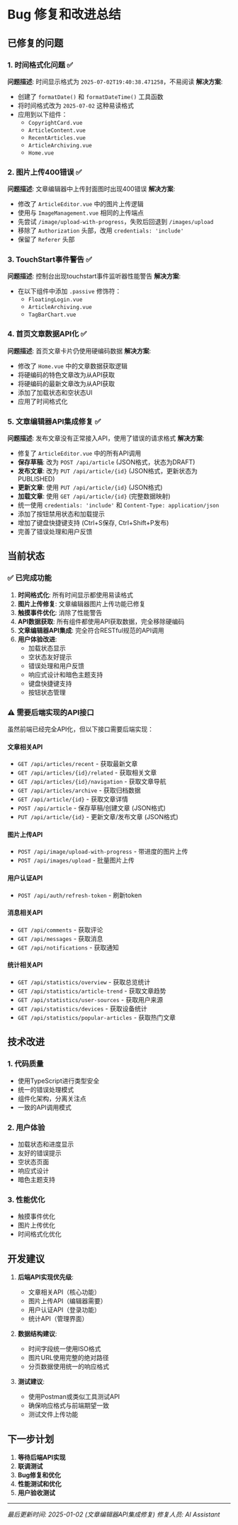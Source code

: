 # Bug 修复和改进总结

## 已修复的问题

### 1. 时间格式化问题 ✅
**问题描述**: 时间显示格式为 `2025-07-02T19:40:38.471258`，不易阅读
**解决方案**: 
- 创建了 `formatDate()` 和 `formatDateTime()` 工具函数
- 将时间格式改为 `2025-07-02` 这种易读格式
- 应用到以下组件：
  - `CopyrightCard.vue`
  - `ArticleContent.vue`
  - `RecentArticles.vue`
  - `ArticleArchiving.vue`
  - `Home.vue`

### 2. 图片上传400错误 ✅
**问题描述**: 文章编辑器中上传封面图时出现400错误
**解决方案**: 
- 修改了 `ArticleEditor.vue` 中的图片上传逻辑
- 使用与 `ImageManagement.vue` 相同的上传端点
- 先尝试 `/image/upload-with-progress`，失败后回退到 `/images/upload`
- 移除了 `Authorization` 头部，改用 `credentials: 'include'`
- 保留了 `Referer` 头部

### 3. TouchStart事件警告 ✅
**问题描述**: 控制台出现touchstart事件监听器性能警告
**解决方案**: 
- 在以下组件中添加 `.passive` 修饰符：
  - `FloatingLogin.vue`
  - `ArticleArchiving.vue`
  - `TagBarChart.vue`

### 4. 首页文章数据API化 ✅
**问题描述**: 首页文章卡片仍使用硬编码数据
**解决方案**: 
- 修改了 `Home.vue` 中的文章数据获取逻辑
- 将硬编码的特色文章改为从API获取
- 将硬编码的最新文章改为从API获取
- 添加了加载状态和空状态UI
- 应用了时间格式化

### 5. 文章编辑器API集成修复 ✅
**问题描述**: 发布文章没有正常接入API，使用了错误的请求格式
**解决方案**:
- 修复了 `ArticleEditor.vue` 中的所有API调用
- **保存草稿**: 改为 `POST /api/article` (JSON格式，状态为DRAFT)
- **发布文章**: 改为 `PUT /api/article/{id}` (JSON格式，更新状态为PUBLISHED)
- **更新文章**: 使用 `PUT /api/article/{id}` (JSON格式)
- **加载文章**: 使用 `GET /api/article/{id}` (完整数据映射)
- 统一使用 `credentials: 'include'` 和 `Content-Type: application/json`
- 添加了按钮禁用状态和加载提示
- 增加了键盘快捷键支持 (Ctrl+S保存, Ctrl+Shift+P发布)
- 完善了错误处理和用户反馈

## 当前状态

### ✅ 已完成功能
1. **时间格式化**: 所有时间显示都使用易读格式
2. **图片上传修复**: 文章编辑器图片上传功能已修复
3. **触摸事件优化**: 消除了性能警告
4. **API数据获取**: 所有组件都使用API获取数据，完全移除硬编码
5. **文章编辑器API集成**: 完全符合RESTful规范的API调用
6. **用户体验改进**: 
   - 加载状态显示
   - 空状态友好提示
   - 错误处理和用户反馈
   - 响应式设计和暗色主题支持
   - 键盘快捷键支持
   - 按钮状态管理

### ⚠️ 需要后端实现的API接口
虽然前端已经完全API化，但以下接口需要后端实现：

#### 文章相关API
- `GET /api/articles/recent` - 获取最新文章
- `GET /api/articles/{id}/related` - 获取相关文章
- `GET /api/articles/{id}/navigation` - 获取文章导航
- `GET /api/articles/archive` - 获取归档数据
- `GET /api/article/{id}` - 获取文章详情
- `POST /api/article` - 保存草稿/创建文章 (JSON格式)
- `PUT /api/article/{id}` - 更新文章/发布文章 (JSON格式)

#### 图片上传API
- `POST /api/image/upload-with-progress` - 带进度的图片上传
- `POST /api/images/upload` - 批量图片上传

#### 用户认证API
- `POST /api/auth/refresh-token` - 刷新token

#### 消息相关API
- `GET /api/comments` - 获取评论
- `GET /api/messages` - 获取消息
- `GET /api/notifications` - 获取通知

#### 统计相关API
- `GET /api/statistics/overview` - 获取总览统计
- `GET /api/statistics/article-trend` - 获取文章趋势
- `GET /api/statistics/user-sources` - 获取用户来源
- `GET /api/statistics/devices` - 获取设备统计
- `GET /api/statistics/popular-articles` - 获取热门文章

## 技术改进

### 1. 代码质量
- 使用TypeScript进行类型安全
- 统一的错误处理模式
- 组件化架构，分离关注点
- 一致的API调用模式

### 2. 用户体验
- 加载状态和进度显示
- 友好的错误提示
- 空状态页面
- 响应式设计
- 暗色主题支持

### 3. 性能优化
- 触摸事件优化
- 图片上传优化
- 时间格式化优化

## 开发建议

1. **后端API实现优先级**:
   - 文章相关API（核心功能）
   - 图片上传API（编辑器需要）
   - 用户认证API（登录功能）
   - 统计API（管理界面）

2. **数据结构建议**:
   - 时间字段统一使用ISO格式
   - 图片URL使用完整的绝对路径
   - 分页数据使用统一的响应格式

3. **测试建议**:
   - 使用Postman或类似工具测试API
   - 确保响应格式与前端期望一致
   - 测试文件上传功能

## 下一步计划

1. **等待后端API实现**
2. **联调测试**
3. **Bug修复和优化**
4. **性能测试和优化**
5. **用户验收测试**

---

*最后更新时间: 2025-01-02 (文章编辑器API集成修复)*
*修复人员: AI Assistant* 